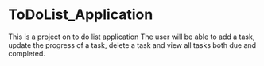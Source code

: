 # ToDoList_Application
This is a project on to do list application
The user will be able to add a task, update the progress of a task, delete a task and view all tasks both due and completed.

